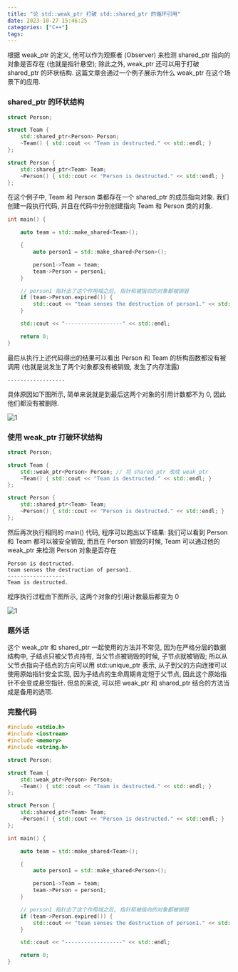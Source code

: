 ```yaml
---
title: "论 std::weak_ptr 打破 std::shared_ptr 的循环引用"
date: 2023-10-27 15:46:25
categories: ["C++"]
tags:
---
```



根据 weak_ptr 的定义, 他可以作为观察者 (Observer) 来检测 shared_ptr 指向的对象是否存在 (也就是指针悬空); 除此之外, weak_ptr 还可以用于打破 shared_ptr 的环状结构. 这篇文章会通过一个例子展示为什么 weak_ptr 在这个场景下的应用.

### shared_ptr 的环状结构

```c++
struct Person;

struct Team {
    std::shared_ptr<Person> Person;
    ~Team() { std::cout << "Team is destructed." << std::endl; }
};

struct Person {
    std::shared_ptr<Team> Team;
    ~Person() { std::cout << "Person is destructed." << std::endl; }
};
```

在这个例子中, Team 和 Person 类都存在一个 shared_ptr 的成员指向对象. 我们创建一段执行代码, 并且在代码中分别创建指向 Team 和 Person 类的对象.

```c++
int main() {

    auto team = std::make_shared<Team>();

    {
        auto person1 = std::make_shared<Person>();

        person1->Team = team;
        team->Person = person1;
    }

    // person1 指针出了这个作用域之后, 指针和被指向的对象都被销毁
    if (team->Person.expired()) {
        std::cout << "team senses the destruction of person1." << std::endl;
    }

    std::cout << "------------------" << std::endl;

    return 0;
}
```

最后从执行上述代码得出的结果可以看出 Person 和 Team 的析构函数都没有被调用 (也就是说发生了两个对象都没有被销毁, 发生了内存泄露)
```console
------------------
```

具体原因如下图所示, 简单来说就是到最后这两个对象的引用计数都不为 0, 因此他们都没有被删除.

![1](/img/example_shared_ptr.jpg)




### 使用 weak_ptr 打破环状结构

```c++
struct Person;

struct Team {
    std::weak_ptr<Person> Person; // 将 shared_ptr 改成 weak_ptr
    ~Team() { std::cout << "Team is destructed." << std::endl; }
};

struct Person {
    std::shared_ptr<Team> Team;
    ~Person() { std::cout << "Person is destructed." << std::endl; }
};
```

然后再次执行相同的 main() 代码, 程序可以跑出以下结果: 我们可以看到 Person 和 Team 都可以被安全销毁, 而且在 Person 销毁的时候, Team 可以通过他的 weak_ptr 来检测 Person 对象是否存在

```console
Person is destructed.
team senses the destruction of person1.
------------------
Team is destructed.
```

程序执行过程由下图所示, 这两个对象的引用计数最后都变为 0

![1](/img/example_weak_ptr.jpg)


### 题外话

这个 weak_ptr 和 shared_ptr 一起使用的方法并不常见, 因为在严格分层的数据结构中, 子结点只被父节点持有, 当父节点被销毁的时候, 子节点就被销毁; 所以从父节点指向子结点的方向可以用 std::unique_ptr 表示, 从子到父的方向连接可以使用原始指针安全实现, 因为子结点的生命周期肯定短于父节点, 因此这个原始指针不会变成悬空指针. 但总的来说, 可以把 weak_ptr 和 shared_ptr 结合的方法当成是备用的选项.

### 完整代码

```c++
#include <stdio.h>
#include <iostream>
#include <memory>
#include <string.h>

struct Person;

struct Team {
    std::weak_ptr<Person> Person;
    ~Team() { std::cout << "Team is destructed." << std::endl; }
};

struct Person {
    std::shared_ptr<Team> Team;
    ~Person() { std::cout << "Person is destructed." << std::endl; }
};

int main() {

    auto team = std::make_shared<Team>();

    {
        auto person1 = std::make_shared<Person>();

        person1->Team = team;
        team->Person = person1;
    }

    // person1 指针出了这个作用域之后, 指针和被指向的对象都被销毁
    if (team->Person.expired()) {
        std::cout << "team senses the destruction of person1." << std::endl;
    }

    std::cout << "------------------" << std::endl;

    return 0;
}
```